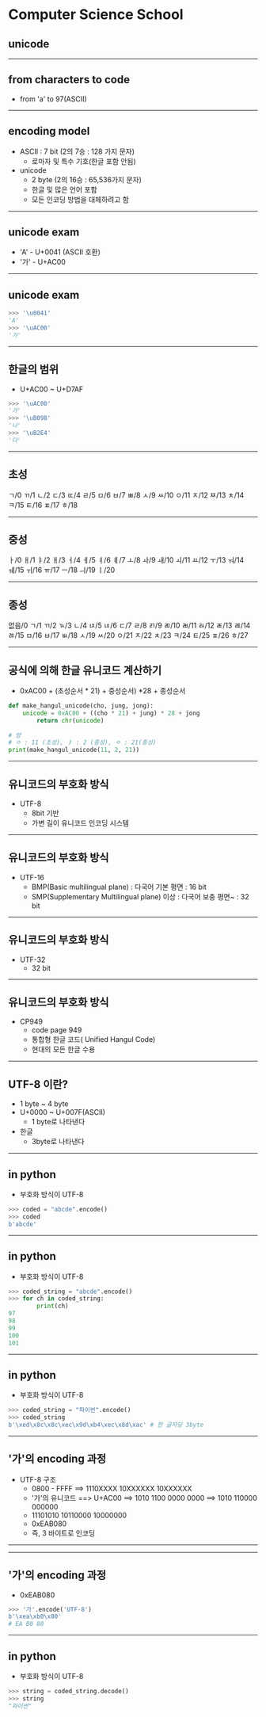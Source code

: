 # Computer Science School
## unicode

---


## from characters to code
 - from 'a' to 97(ASCII)
---

## encoding model
 - ASCII : 7 bit (2의 7승 : 128 가지 문자)
   - 로마자 및 특수 기호(한글 포함 안됨)
 - unicode
   - 2 byte (2의 16승 : 65,536가지 문자)
   - 한글 및 많은 언어 포함
   - 모든 인코딩 방법을 대체하려고 함

---

## unicode exam
 - 'A' - U+0041 (ASCII 호환)
 - '가' - U+AC00
---

## unicode exam
```python
>>> '\u0041'
'A'
>>> '\uAC00'
'가'
```
---

## 한글의 범위
  - U+AC00 ~ U+D7AF
```python
>>> '\uAC00'
'가'
>>> '\uB098'
'나'
>>> '\uB2E4'
'다'
```
---

## 초성
ㄱ/0 ㄲ/1 ㄴ/2 ㄷ/3 ㄸ/4 ㄹ/5 ㅁ/6 ㅂ/7 ㅃ/8 ㅅ/9 ㅆ/10
ㅇ/11 ㅈ/12 ㅉ/13 ㅊ/14 ㅋ/15 ㅌ/16 ㅍ/17 ㅎ/18

---

## 중성
ㅏ/0 ㅐ/1 ㅑ/2 ㅐ/3 ㅓ/4 ㅔ/5 ㅕ/6 ㅖ/7 ㅗ/8 ㅘ/9 ㅙ/10
ㅚ/11 ㅛ/12 ㅜ/13 ㅝ/14 ㅞ/15 ㅟ/16 ㅠ/17 ㅡ/18 ㅢ/19 ㅣ/20

---

## 종성
없음/0 ㄱ/1 ㄲ/2 ㄳ/3 ㄴ/4 ㄵ/5 ㄶ/6 ㄷ/7 ㄹ/8 ㄺ/9 ㄻ/10
ㄼ/11 ㄽ/12 ㄾ/13 ㄿ/14 ㅀ/15 ㅁ/16 ㅂ/17 ㅄ/18 ㅅ/19 ㅆ/20
ㅇ/21 ㅈ/22 ㅊ/23 ㅋ/24 ㅌ/25 ㅍ/26 ㅎ/27

---

## 공식에 의해 한글 유니코드 계산하기
  - 0xAC00 + (초성순서 * 21) + 중성순서) *28 + 종성순서
```python
def make_hangul_unicode(cho, jung, jong):
	unicode = 0xAC00 + ((cho * 21) + jung) * 28 + jong
    	return chr(unicode)
        
# 양
# ㅇ : 11 (초성), ㅑ : 2 (중성), ㅇ : 21(종성)
print(make_hangul_unicode(11, 2, 21))
```
---
## 유니코드의 부호화 방식
 - UTF-8 
   - 8bit 기반
   - 가변 길이 유니코드 인코딩 시스템 
---
## 유니코드의 부호화 방식
 - UTF-16 
   - BMP(Basic multilingual plane)
       : 다국어 기본 평면
       : 16 bit
   - SMP(Supplementary Multilingual plane) 이상 
       : 다국어 보충 평면~
       : 32 bit
---
## 유니코드의 부호화 방식
 - UTF-32
   - 32 bit
---

## 유니코드의 부호화 방식
 - CP949
   - code page 949
   - 통합형 한글 코드( Unified Hangul Code)
   - 현대의 모든 한글 수용
---

## UTF-8 이란?
 - 1 byte ~ 4 byte 
 - U+0000 ~ U+007F(ASCII)
   - 1 byte로 나타낸다
 - 한글 
   - 3byte로 나타낸다
---

## in python
 - 부호화 방식이 UTF-8
```python
>>> coded = "abcde".encode()
>>> coded
b'abcde'
```
---

## in python
 - 부호화 방식이 UTF-8
```python
>>> coded_string = "abcde".encode()
>>> for ch in coded_string:
		print(ch)
97
98
99
100
101
```
---
## in python
 - 부호화 방식이 UTF-8
```python
>>> coded_string = "파이썬".encode()
>>> coded_string
b'\xed\x8c\x8c\xec\x9d\xb4\xec\x8d\xac' # 한 글자당 3byte
```
---

## '가'의 encoding 과정
 - UTF-8 구조 
   - 0800 - FFFF 
     ==> 1110XXXX 10XXXXXX 10XXXXXX
   - '가'의 유니코드 
     ==> U+AC00
     ==> 1010 1100 0000 0000
     ==> 1010 110000 000000
   - 11101010 10110000 10000000
   - 0xEAB080
   - 즉, 3 바이트로 인코딩
---

---

## '가'의 encoding 과정
  - 0xEAB080
 ```python
 >>> '가'.encode('UTF-8')
 b'\xea\xb0\x80'
 # EA B0 80
 ```
---


## in python
 - 부호화 방식이 UTF-8
```python
>>> string = coded_string.decode()
>>> string
"파이썬"
```